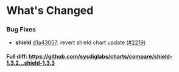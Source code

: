 # What's Changed

### Bug Fixes
- **shield** [d1a43057](https://github.com/sysdiglabs/charts/commit/d1a430574b6f0d41de2550daba1696493c4984c5): revert shield chart update ([#2219](https://github.com/sysdiglabs/charts/issues/2219))
#### Full diff: https://github.com/sysdiglabs/charts/compare/shield-1.3.2...shield-1.3.3
